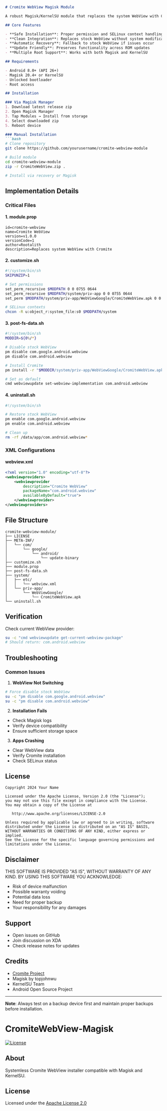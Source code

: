 ```markdown
# Cromite WebView Magisk Module

A robust Magisk/KernelSU module that replaces the system WebView with Cromite - a privacy-focused Chromium fork. Implements secure installation methods with proper permission handling and clean uninstallation.

## Core Features

- **Safe Installation**: Proper permission and SELinux context handling
- **Clean Integration**: Replaces stock WebView without system modification
- **Automatic Recovery**: Fallback to stock WebView if issues occur
- **Update Friendly**: Preserves functionality across ROM updates
- **Multiple Root Support**: Works with both Magisk and KernelSU

## Requirements

- Android 8.0+ (API 26+)
- Magisk 20.4+ or KernelSU
- Unlocked bootloader
- Root access

## Installation

### Via Magisk Manager
1. Download latest release zip
2. Open Magisk Manager
3. Tap Modules → Install from storage
4. Select downloaded zip
5. Reboot device

### Manual Installation
```bash
# Clone repository
git clone https://github.com/yourusername/cromite-webview-module

# Build module
cd cromite-webview-module
zip -r CromiteWebView.zip .

# Install via recovery or Magisk
```

## Implementation Details

### Critical Files

#### 1. module.prop
```properties
id=cromite-webview
name=Cromite WebView
version=v1.0.0
versionCode=1
author=Rootalith
description=Replaces system WebView with Cromite
```

#### 2. customize.sh
```bash
#!/system/bin/sh
SKIPUNZIP=1

# Set permissions
set_perm_recursive $MODPATH 0 0 0755 0644
set_perm_recursive $MODPATH/system/priv-app 0 0 0755 0644
set_perm $MODPATH/system/priv-app/WebViewGoogle/CromiteWebView.apk 0 0 0644

# SELinux contexts
chcon -R u:object_r:system_file:s0 $MODPATH/system
```

#### 3. post-fs-data.sh
```bash
#!/system/bin/sh
MODDIR=${0%/*}

# Disable stock WebView
pm disable com.google.android.webview
pm disable com.android.webview

# Install Cromite
pm install -r "$MODDIR/system/priv-app/WebViewGoogle/CromiteWebView.apk"

# Set as default
cmd webviewupdate set-webview-implementation com.android.webview
```

#### 4. uninstall.sh  
```bash
#!/system/bin/sh

# Restore stock WebView
pm enable com.google.android.webview
pm enable com.android.webview

# Clean up
rm -rf /data/app/com.android.webview*
```

### XML Configurations

#### webview.xml
```xml
<?xml version="1.0" encoding="utf-8"?>
<webviewproviders>
    <webviewprovider 
        description="Cromite WebView"
        packageName="com.android.webview"
        availableByDefault="true">
    </webviewprovider>
</webviewproviders>
```

## File Structure
```
cromite-webview-module/
├── LICENSE
├── META-INF/
│   └── com/
│       └── google/
│           └── android/
│               └── update-binary
├── customize.sh
├── module.prop
├── post-fs-data.sh
├── system/
│   ├── etc/
│   │   └── webview.xml
│   └── priv-app/
│       └── WebViewGoogle/
│           └── CromiteWebView.apk
└── uninstall.sh
```

## Verification

Check current WebView provider:
```bash
su -c "cmd webviewupdate get-current-webview-package"
# Should return: com.android.webview
```

## Troubleshooting

### Common Issues

1. **WebView Not Switching**
```bash
# Force disable stock WebView
su -c "pm disable com.google.android.webview"
su -c "pm disable com.android.webview"
```

2. **Installation Fails**
- Check Magisk logs
- Verify device compatibility
- Ensure sufficient storage space

3. **Apps Crashing**
- Clear WebView data
- Verify Cromite installation
- Check SELinux status

## License

```
Copyright 2024 Your Name

Licensed under the Apache License, Version 2.0 (the "License");
you may not use this file except in compliance with the License.
You may obtain a copy of the License at

   http://www.apache.org/licenses/LICENSE-2.0

Unless required by applicable law or agreed to in writing, software
distributed under the License is distributed on an "AS IS" BASIS,
WITHOUT WARRANTIES OR CONDITIONS OF ANY KIND, either express or implied.
See the License for the specific language governing permissions and
limitations under the License.
```

## Disclaimer

THIS SOFTWARE IS PROVIDED "AS IS", WITHOUT WARRANTY OF ANY KIND. BY USING THIS SOFTWARE YOU ACKNOWLEDGE:

- Risk of device malfunction
- Possible warranty voiding
- Potential data loss
- Need for proper backup
- Your responsibility for any damages

## Support

- Open issues on GitHub
- Join discussion on XDA
- Check release notes for updates

## Credits

- [Cromite Project](https://github.com/uazo/cromite)
- Magisk by topjohnwu
- KernelSU Team
- Android Open Source Project

---

**Note**: Always test on a backup device first and maintain proper backups before installation.

# CromiteWebView-Magisk
[![License](https://img.shields.io/badge/License-Apache_2.0-blue.svg)](https://opensource.org/licenses/Apache-2.0)

## About
Systemless Cromite WebView installer compatible with Magisk and KernelSU.

## License
Licensed under the [Apache License 2.0](LICENSE)

